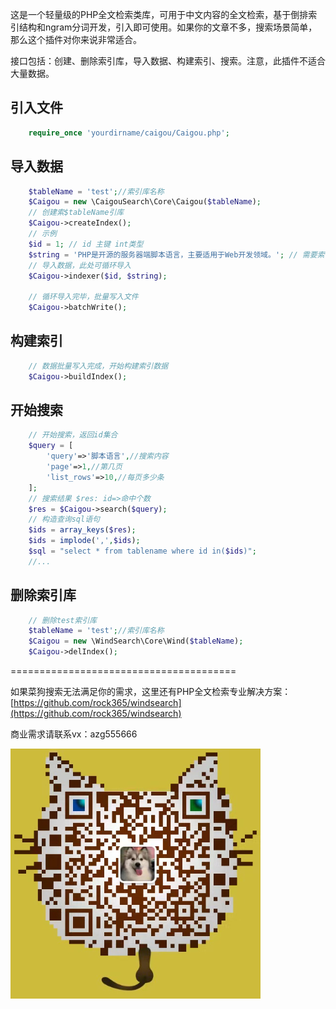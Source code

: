 这是一个轻量级的PHP全文检索类库，可用于中文内容的全文检索，基于倒排索引结构和ngram分词开发，引入即可使用。如果你的文章不多，搜索场景简单，那么这个插件对你来说非常适合。

接口包括：创建、删除索引库，导入数据、构建索引、搜索。注意，此插件不适合大量数据。


## 引入文件
```php
    require_once 'yourdirname/caigou/Caigou.php';
```

## 导入数据

```php
    $tableName = 'test';//索引库名称
    $Caigou = new \CaigouSearch\Core\Caigou($tableName);
    // 创建索$tableName引库
    $Caigou->createIndex();
    // 示例
    $id = 1; // id 主键 int类型
    $string = 'PHP是开源的服务器端脚本语言，主要适用于Web开发领域。'; // 需要索引的内容
    // 导入数据，此处可循环导入
    $Caigou->indexer($id, $string);
    
    // 循环导入完毕，批量写入文件
    $Caigou->batchWrite();
```


## 构建索引
```php
    // 数据批量写入完成，开始构建索引数据
    $Caigou->buildIndex();
```


## 开始搜索
```php
    // 开始搜索，返回id集合
    $query = [
        'query'=>'脚本语言',//搜索内容
        'page'=>1,//第几页
        'list_rows'=>10,//每页多少条
    ];
    // 搜索结果 $res: id=>命中个数
    $res = $Caigou->search($query);
    // 构造查询sql语句
    $ids = array_keys($res);
    $ids = implode(',',$ids);
    $sql = "select * from tablename where id in($ids)";
    //...
```


## 删除索引库
```php
    // 删除test索引库
    $tableName = 'test';//索引库名称
    $Caigou = new \WindSearch\Core\Wind($tableName);
    $Caigou->delIndex();
```


=======================================

如果菜狗搜索无法满足你的需求，这里还有PHP全文检索专业解决方案：[https://github.com/rock365/windsearch](https://github.com/rock365/windsearch)

商业需求请联系vx：azg555666

![](https://github.com/rock365/img/blob/main/afe22e05ee161083cfbd1336f7facd2.jpg)

